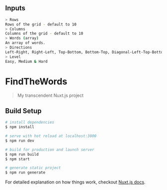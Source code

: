 
## Inputs

``` bash
> Rows
Rows of the grid - default to 10
> Columns
Columns of the grid - default to 10
> Words (array)
An array of words.
> Directions
Left-Right, Right-Left, Top-Bottom, Bottom-Top, Diagonal-Left-Top-Bottom, Diagonal-Left-Bottom-Top, Diagonal-Right-Top-Bottom, Diagonal-Right-Bottom-Top
> Level
Easy, Medium & Hard
``` 


# FindTheWords

> My transcendent Nuxt.js project

## Build Setup

``` bash
# install dependencies
$ npm install

# serve with hot reload at localhost:3000
$ npm run dev

# build for production and launch server
$ npm run build
$ npm start

# generate static project
$ npm run generate
```

For detailed explanation on how things work, checkout [Nuxt.js docs](https://nuxtjs.org).

